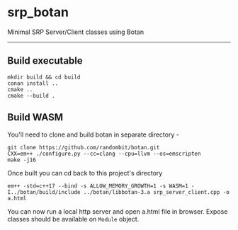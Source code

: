 # srp_botan
Minimal SRP Server/Client classes using Botan

----

## Build executable
```
mkdir build && cd build
conan install ..
cmake ..
cmake --build .
```

## Build WASM
You'll need to clone and build botan in separate directory -
```
git clone https://github.com/randombit/botan.git
CXX=em++ ./configure.py --cc=clang --cpu=llvm --os=emscripten
make -j16
```

Once built you can cd back to this project's directory
```
em++ -std=c++17 --bind -s ALLOW_MEMORY_GROWTH=1 -s WASM=1 -I../botan/build/include ../botan/libbotan-3.a srp_server_client.cpp -o a.html
```

You can now run a local http server and open a.html file in browser. Expose classes should be available on `Module` object.
